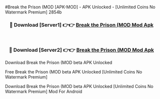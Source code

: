 #Break the Prison (MOD [APK-MOD] - APK Unlocked - [Unlimited Coins No Watermark Premium] 2854b



<div align="center">

<h3>🔴 Download [Server1] 👉👉 <a href="https://momento.my/?title=Break_the_Prison_(MOD">Break the Prison (MOD Mod Apk</a></h3><br>

<h3>🔴 Download [Server2] 👉👉 <a href="https://momento.my/?title=Break_the_Prison_(MOD">Break the Prison (MOD Mod Apk</a></h3>
</div>



Download Break the Prison (MOD beta APK Unlocked

Free Break the Prison (MOD beta APK Unlocked [Unlimited Coins No Watermark Premium]

Download Break the Prison (MOD beta APK Unlocked [Unlimited Coins No Watermark Premium] Mod For Android
